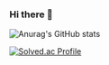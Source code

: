 ### Hi there 👋

<!--
**kim-limit/kim-limit** is a ✨ _special_ ✨ repository because its `README.md` (this file) appears on your GitHub profile.

Here are some ideas to get you started:

- 🔭 I’m currently working on ...
- 🌱 I’m currently learning ...
- 👯 I’m looking to collaborate on ...
- 🤔 I’m looking for help with ...
- 💬 Ask me about ...
- 📫 How to reach me: ...
- 😄 Pronouns: ...
- ⚡ Fun fact: ...
-->
![Anurag's GitHub stats](https://github-readme-stats.vercel.app/api?username=kim-limit&show_icons=true&theme=테마)


[![Solved.ac Profile](http://mazassumnida.wtf/api/v2/generate_badge?boj=rlawogks2468)](https://solved.ac/rlawogks2468/)
